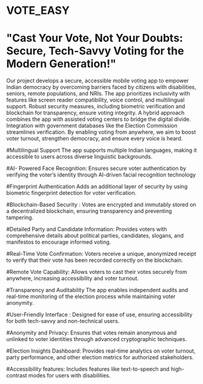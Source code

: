 # VOTE_EASY
# "Cast Your Vote, Not Your Doubts: Secure, Tech-Savvy Voting for the Modern Generation!"
Our project develops a secure, accessible mobile voting app to empower Indian democracy by overcoming barriers faced by citizens with disabilities, seniors, remote populations, and NRIs. The app prioritizes inclusivity with features like screen reader compatibility, voice control, and multilingual support. Robust security measures, including biometric verification and blockchain for transparency, ensure voting integrity. A hybrid approach combines the app with assisted voting centers to bridge the digital divide. Integration with government databases like the Election Commission streamlines verification. By enabling voting from anywhere, we aim to boost voter turnout, strengthen democracy, and ensure every voice is heard. 

#Multilingual Support 
	The app supports multiple Indian languages, making it accessible to users across diverse linguistic backgrounds.
 
#AI- Powered Face Recognition:
	Ensures secure voter authentication by verifying the voter’s identity through AI-driven facial recognition technology
 
#Fingerprint Authentication
	Adds an additional layer of security by using biometric fingerprint detection for voter verification.
 
#Blockchain-Based Security :
	Votes are encrypted and immutably stored on a decentralized blockchain, ensuring transparency and preventing tampering.
 
#Detailed Party and Candidate Information:
	Provides voters with comprehensive details about political parties, candidates, slogans, and manifestos to encourage informed voting.
 
#Real-Time Vote Confirmation:
	Voters receive a unique, anonymized receipt to verify that their vote has been recorded correctly on the blockchain.
 
#Remote Vote Capability:
	Allows voters to cast their votes securely from anywhere, increasing accessibility and voter turnout.
 
#Transparency and Auditability
	The app enables independent audits and real-time monitoring of the election process while maintaining voter anonymity.
 
#User-Friendly Interface :
	Designed for ease of use, ensuring accessibility for both tech-savvy and non-technical users.
 
#Anonymity and Privacy:
	Ensures that votes remain anonymous and unlinked to voter identities through advanced cryptographic techniques.
 
#Election Insights Dashboard:
	Provides real-time analytics on voter turnout, party performance, and other election metrics for authorized stakeholders.
 
#Accessibility features:
	Includes features like text-to-speech and high-contrast modes for users with disabilities.

